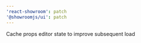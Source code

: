 ```yaml
---
'react-showroom': patch
'@showroomjs/ui': patch
---
```


Cache props editor state to improve subsequent load
